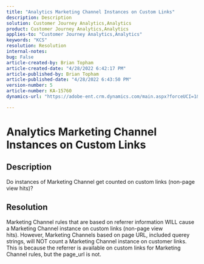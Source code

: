 ```yaml
---
title: "Analytics Marketing Channel Instances on Custom Links"
description: Description
solution: Customer Journey Analytics,Analytics
product: Customer Journey Analytics,Analytics
applies-to: "Customer Journey Analytics,Analytics"
keywords: "KCS"
resolution: Resolution
internal-notes: 
bug: False
article-created-by: Brian Topham
article-created-date: "4/28/2022 6:42:17 PM"
article-published-by: Brian Topham
article-published-date: "4/28/2022 6:43:50 PM"
version-number: 5
article-number: KA-15760
dynamics-url: "https://adobe-ent.crm.dynamics.com/main.aspx?forceUCI=1&pagetype=entityrecord&etn=knowledgearticle&id=113e81ed-22c7-ec11-a7b6-0022480a1b03"

---
```

# Analytics Marketing Channel Instances on Custom Links

## Description


Do instances of Marketing Channel get counted on custom links (non-page view hits)?


## Resolution


Marketing Channel rules that are based on referrer information WILL cause a Marketing Channel instance on custom links (non-page view hits). However, Marketing Channels based on page URL, included querey strings, will NOT count a Marketing Channel instance on customer links. This is because the referrer is available on custom links for Marketing Channel rules, but the page_url is not.
